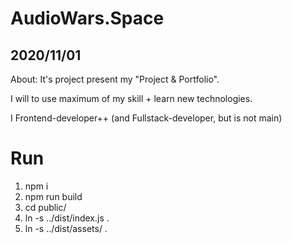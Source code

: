 # AudioWars.Space

## 2020/11/01

About: It's project present my "Project & Portfolio".

I will to use maximum of my skill + learn new technologies.

I Frontend-developer++ (and Fullstack-developer, but is not main)


# Run

1. npm i
2. npm run build
3. cd public/
4. ln -s ../dist/index.js .
5. ln -s ../dist/assets/ .
